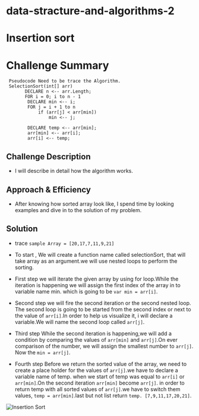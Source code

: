 # data-stracture-and-algorithms-2

# Insertion sort 
# Challenge Summary

```
 Pseudocode Need to be trace the Algorithm.  
 SelectionSort(int[] arr)
       DECLARE n <-- arr.Length;
       FOR i = 0; i to n - 1  
        DECLARE min <-- i;
        FOR j = i + 1 to n
            if (arr[j] < arr[min])
                min <-- j;

        DECLARE temp <-- arr[min];
        arr[min] <-- arr[i];
        arr[i] <-- temp; 
```

## Challenge Description

- I will describe in detail how the algorithm works. 


## Approach & Efficiency

- After knowing how sorted array look like, I spend time by looking examples and dive in to the solution of   my problem. 

## Solution
- trace 
  `sample Array = [20,17,7,11,9,21]`

 - To start , We will create a function name called selectionSort, that will take array as an argument.we will use nested loops to perform the sorting.

 - First step 
     we will iterate the given array by using for loop.While the iteration is happening we will assign the first index of the array in to variable name min. which is going to be `var min = arr[i]`. 
- Second step
     we will fire the second iteration or the second nested loop. The second loop is going to be started from the second index or next to the value of `arr[i]`.In order to help us visualize it, i will declare a variable.We will name the second loop called `arr[j]`.
- Third step
     While the second iteration is happening,we will add a condition by comparing the values of `arr[min]` and `arr[j]`.On ever comparison of the number, we will assign the smallest number to `arr[j]`. Now the `min = arr[j]`.
- Fourth step
     Before we return the sorted value of the array, we need to create a place holder for the values of `arr[j]`.we have to declare a variable name of temp. when we start of temp was equal to `arr[i]` or `arr[min]`.On the second iteration `arr[min]` become `arr[j]`. in order to return temp with all sorted values of `arr[j]`.we have to switch them values, `temp = arr[min]`.last but not list return `temp. [7,9,11,17,20,21]`.


![Insertion Sort]()
